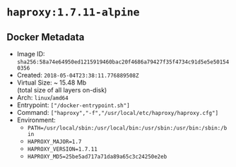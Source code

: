 # `haproxy:1.7.11-alpine`

## Docker Metadata

- Image ID: `sha256:58a74e64950ed1215919460bac20f4686a79427f35f4734c91d5e5e501540356`
- Created: `2018-05-04T23:38:11.776889508Z`
- Virtual Size: ~ 15.48 Mb  
  (total size of all layers on-disk)
- Arch: `linux`/`amd64`
- Entrypoint: `["/docker-entrypoint.sh"]`
- Command: `["haproxy","-f","/usr/local/etc/haproxy/haproxy.cfg"]`
- Environment:
  - `PATH=/usr/local/sbin:/usr/local/bin:/usr/sbin:/usr/bin:/sbin:/bin`
  - `HAPROXY_MAJOR=1.7`
  - `HAPROXY_VERSION=1.7.11`
  - `HAPROXY_MD5=25be5ad717a71da89a65c3c24250e2eb`
